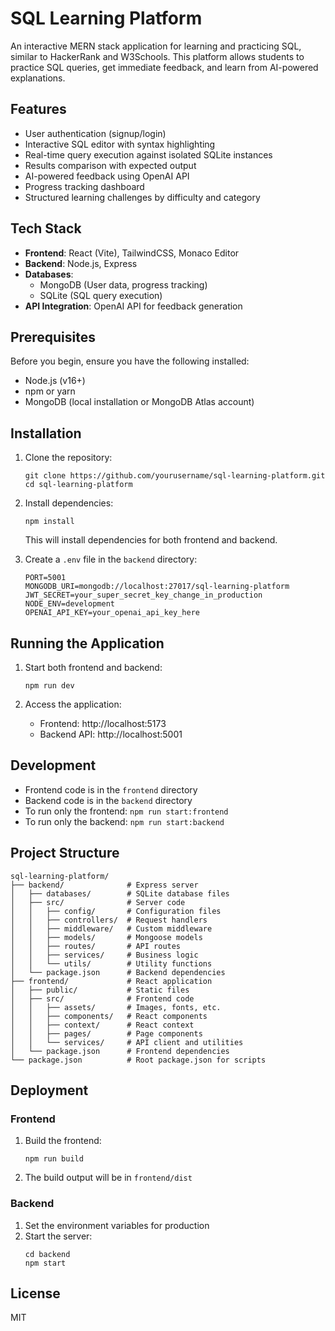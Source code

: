 # SQL Learning Platform

An interactive MERN stack application for learning and practicing SQL, similar to HackerRank and W3Schools. This platform allows students to practice SQL queries, get immediate feedback, and learn from AI-powered explanations.

## Features

- User authentication (signup/login)
- Interactive SQL editor with syntax highlighting
- Real-time query execution against isolated SQLite instances
- Results comparison with expected output
- AI-powered feedback using OpenAI API
- Progress tracking dashboard
- Structured learning challenges by difficulty and category

## Tech Stack

- **Frontend**: React (Vite), TailwindCSS, Monaco Editor
- **Backend**: Node.js, Express
- **Databases**: 
  - MongoDB (User data, progress tracking)
  - SQLite (SQL query execution)
- **API Integration**: OpenAI API for feedback generation

## Prerequisites

Before you begin, ensure you have the following installed:
- Node.js (v16+)
- npm or yarn
- MongoDB (local installation or MongoDB Atlas account)

## Installation

1. Clone the repository:
   ```
   git clone https://github.com/yourusername/sql-learning-platform.git
   cd sql-learning-platform
   ```

2. Install dependencies:
   ```
   npm install
   ```
   This will install dependencies for both frontend and backend.

3. Create a `.env` file in the `backend` directory:
   ```
   PORT=5001
   MONGODB_URI=mongodb://localhost:27017/sql-learning-platform
   JWT_SECRET=your_super_secret_key_change_in_production
   NODE_ENV=development
   OPENAI_API_KEY=your_openai_api_key_here
   ```

## Running the Application

1. Start both frontend and backend:
   ```
   npm run dev
   ```

2. Access the application:
   - Frontend: http://localhost:5173
   - Backend API: http://localhost:5001

## Development

- Frontend code is in the `frontend` directory
- Backend code is in the `backend` directory
- To run only the frontend: `npm run start:frontend`
- To run only the backend: `npm run start:backend`

## Project Structure

```
sql-learning-platform/
├── backend/              # Express server
│   ├── databases/        # SQLite database files
│   ├── src/              # Server code
│   │   ├── config/       # Configuration files
│   │   ├── controllers/  # Request handlers
│   │   ├── middleware/   # Custom middleware
│   │   ├── models/       # Mongoose models
│   │   ├── routes/       # API routes
│   │   ├── services/     # Business logic
│   │   └── utils/        # Utility functions
│   └── package.json      # Backend dependencies
├── frontend/             # React application
│   ├── public/           # Static files
│   ├── src/              # Frontend code
│   │   ├── assets/       # Images, fonts, etc.
│   │   ├── components/   # React components
│   │   ├── context/      # React context
│   │   ├── pages/        # Page components
│   │   └── services/     # API client and utilities
│   └── package.json      # Frontend dependencies
└── package.json          # Root package.json for scripts
```

## Deployment

### Frontend
1. Build the frontend:
   ```
   npm run build
   ```
2. The build output will be in `frontend/dist`

### Backend
1. Set the environment variables for production
2. Start the server:
   ```
   cd backend
   npm start
   ```

## License

MIT 